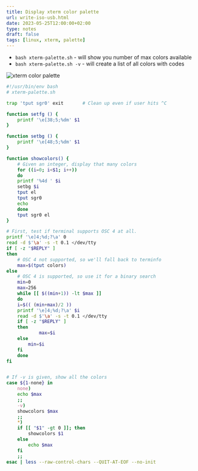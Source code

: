```yaml
---
title: Display xterm color palette
url: write-iso-usb.html
date: 2023-05-25T12:00:00+02:00
type: notes
draft: false
tags: [linux, xterm, palette]
---
```


- `bash xterm-palette.sh` - will show you number of max colors available
- `bash xterm-palette.sh -v` - will create a list of all colors with codes

![xterm color palette](/notes/xterm-palette.png)

```sh
#!/usr/bin/env bash
# xterm-palette.sh

trap 'tput sgr0' exit		# Clean up even if user hits ^C

function setfg () {
    printf '\e[38;5;%dm' $1
}

function setbg () {
    printf '\e[48;5;%dm' $1
}

function showcolors() {
    # Given an integer, display that many colors 
    for ((i=0; i<$1; i++))
    do
	printf '%4d ' $i
	setbg $i
	tput el
	tput sgr0
	echo
    done
    tput sgr0 el
}

# First, test if terminal supports OSC 4 at all.
printf '\e]4;%d;?\a' 0
read -d $'\a' -s -t 0.1 </dev/tty
if [ -z "$REPLY" ]
then
    # OSC 4 not supported, so we'll fall back to terminfo 
    max=$(tput colors)
else
    # OSC 4 is supported, so use it for a binary search 
    min=0
    max=256
    while [[ $((min+1)) -lt $max ]]
    do
	i=$(( (min+max)/2 ))
	printf '\e]4;%d;?\a' $i
	read -d $'\a' -s -t 0.1 </dev/tty
	if [ -z "$REPLY" ]
	then
            max=$i
	else
	    min=$i
	fi
    done
fi


# If -v is given, show all the colors
case ${1-none} in
    none)
	echo $max
	;;
    -v)
	showcolors $max
	;;
    *)
	if [[ "$1" -gt 0 ]]; then
	    showcolors $1
	else
	    echo $max
	fi
	;;
esac | less --raw-control-chars --QUIT-AT-EOF --no-init
```

